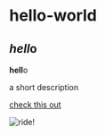 # hello-world
## *hell*o
 **hell**o

a short description

[check this out](https://www.youtube.com/watch?v=dQw4w9WgXcQ)

![ride!](https://wompampsupport.azureedge.net/fetchimage?siteId=7575&v=2&jpgQuality=100&width=700&url=https%3A%2F%2Fi.kym-cdn.com%2Fphotos%2Fimages%2Fnewsfeed%2F000%2F015%2F532%2F1159587965947.jpg)
